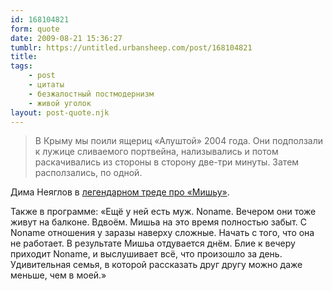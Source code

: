 ```yaml
---
id: 168104821
form: quote
date: 2009-08-21 15:36:27
tumblr: https://untitled.urbansheep.com/post/168104821
title: 
tags:
    - post
    - цитаты
    - безжалостный постмодернизм
    - живой уголок
layout: post-quote.njk
---
```


<blockquote>
В Крыму мы поили ящериц «Алуштой» 2004 года. Они подползали к лужице сливаемого портвейна, нализывались и потом раскачивались из стороны в сторону две-три минуты. Затем расползались, по одной.
</blockquote>

<p>Дима Неяглов в <a href="http://friendfeed.com/moedusa/9f6a799d/15">легендарном треде про «Мишьу»</a>.</p>

<p>Также в программе: «Ещё у ней есть муж. Noname. Вечером они тоже живут на балконе. Вдвоём. Мишьа на это время полностью забыт. С Noname отношения у заразы наверху сложные. Начать с того, что она не работает. В результате Мишьа отдувается днём. Блие к вечеру приходит Noname, и выслушивает всё, что произошло за день. Удивительная семья, в которой рассказать друг другу можно даже меньше, чем в моей.»</p>
